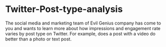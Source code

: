 # Twitter-Post-type-analysis

The social media and marketing team of Evil Genius company has come to you and wants to learn more about how impressions and engagement rate varies by post type on Twitter. For example, does a post with a video do better than a photo or text post.
